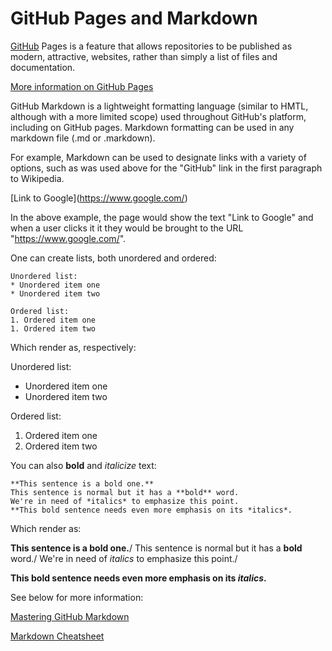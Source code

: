 # GitHub Pages and Markdown

[GitHub](https://en.wikipedia.org/wiki/GitHub) Pages is a feature that allows repositories to be published as modern, attractive, websites, rather than simply a list of files and documentation.

[More information on GitHub Pages](https://help.github.com/en/github/working-with-github-pages/about-github-pages)

GitHub Markdown is a lightweight formatting language (similar to HMTL, although with a more limited scope) used throughout GitHub's platform, including on GitHub pages. Markdown formatting can be used in any markdown file (.md or .markdown).

For example, Markdown can be used to designate links with a variety of options, such as was used above for the "GitHub" link in the first paragraph to Wikipedia.

\[Link to Google](https://www.google.com/)

In the above example, the page would show the text "Link to Google" and when a user clicks it it they would be brought to the URL "https://www.google.com/".

One can create lists, both unordered and ordered:

```
Unordered list:
* Unordered item one
* Unordered item two

Ordered list:
1. Ordered item one
1. Ordered item two
```
Which render as, respectively: 

Unordered list:
* Unordered item one
* Unordered item two

Ordered list:
1. Ordered item one
1. Ordered item two

You can also **bold** and *italicize* text:

```
**This sentence is a bold one.**
This sentence is normal but it has a **bold** word.
We're in need of *italics* to emphasize this point.
**This bold sentence needs even more emphasis on its *italics*.
```

Which render as:

**This sentence is a bold one.**/
This sentence is normal but it has a **bold** word./
We're in need of *italics* to emphasize this point./

**This bold sentence needs even more emphasis on its *italics*.**

See below for more information:

[Mastering GitHub Markdown](https://guides.github.com/features/mastering-markdown/)

[Markdown Cheatsheet](https://guides.github.com/features/mastering-markdown/)
